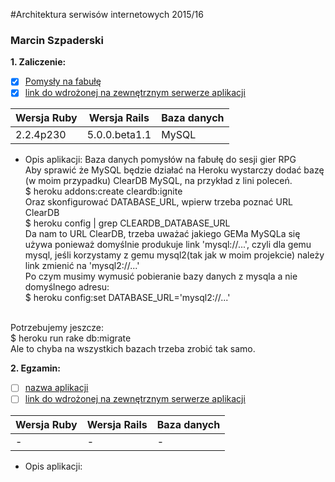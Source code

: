 #Architektura serwisów internetowych 2015/16

### Marcin Szpaderski

<b>1. Zaliczenie:</b>
 - [x] [Pomysły na fabułę](https://github.com/mszpaderski/ASI_2016.git)
 - [x] [link do wdrożonej na zewnętrznym serwerze aplikacji](https://immense-hollows-73463.herokuapp.com/)
 
| Wersja Ruby   | Wersja Rails   | Baza danych |
|------------|---------|-------------|
|    2.2.4p230   | 5.0.0.beta1.1  | MySQL  |

- Opis aplikacji: Baza danych pomysłów na fabułę do sesji gier RPG</br>
Aby sprawić że MySQL będzie działać na Heroku wystarczy dodać bazę (w moim przypadku) ClearDB MySQL, na przykład z lini poleceń.</br>
$ heroku addons:create cleardb:ignite</br>
Oraz skonfigurować DATABASE_URL, wpierw trzeba poznać URL ClearDB</br>
$ heroku config | grep CLEARDB_DATABASE_URL</br>
Da nam to URL ClearDB, trzeba uważać jakiego GEMa MySQLa się używa ponieważ domyślnie produkuje link 'mysql://...', czyli dla gemu mysql, jeśli korzystamy z gemu mysql2(tak jak w moim projekcie) należy link zmienić na 'mysql2://...'</br>
Po czym musimy wymusić pobieranie bazy danych z mysqla a nie domyślnego adresu:</br>
$ heroku config:set DATABASE_URL='mysql2://...'</br>
</br>
Potrzebujemy jeszcze:</br>
$ heroku run rake db:migrate</br>
Ale to chyba na wszystkich bazach trzeba zrobić tak samo.</br>


<b>2. Egzamin:</b>
 - [ ] [nazwa aplikacji](egzamin)
 - [ ] [link do wdrożonej na zewnętrznym serwerze aplikacji](/)

| Wersja Ruby   | Wersja Rails   | Baza danych |
|------------|---------|-------------|
| - | -  | -  |

- Opis aplikacji: